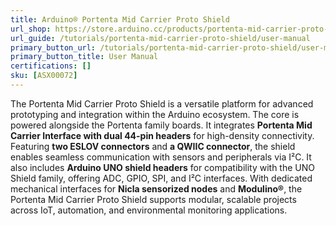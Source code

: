 ```yaml
---
title: Arduino® Portenta Mid Carrier Proto Shield
url_shop: https://store.arduino.cc/products/portenta-mid-carrier-proto-shield
url_guide: /tutorials/portenta-mid-carrier-proto-shield/user-manual
primary_button_url: /tutorials/portenta-mid-carrier-proto-shield/user-manual
primary_button_title: User Manual
certifications: []
sku: [ASX00072]
---
```


The Portenta Mid Carrier Proto Shield is a versatile platform for advanced prototyping and integration within the Arduino ecosystem. The core is powered alongside the Portenta family boards. It integrates **Portenta Mid Carrier Interface with dual 44-pin headers** for high-density connectivity. Featuring **two ESLOV connectors** and **a QWIIC connector**, the shield enables seamless communication with sensors and peripherals via I²C. It also includes **Arduino UNO shield headers** for compatibility with the UNO Shield family, offering ADC, GPIO, SPI, and I²C interfaces. With dedicated mechanical interfaces for **Nicla sensorized nodes** and **Modulino®**, the Portenta Mid Carrier Proto Shield supports modular, scalable projects across IoT, automation, and environmental monitoring applications.
